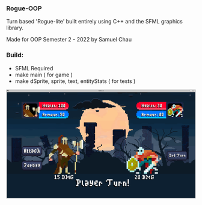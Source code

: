 ### Rogue-OOP
Turn based 'Rogue-lite' built entirely using C++ and the SFML graphics library.

Made for OOP Semester 2 - 2022 by Samuel Chau

### Build:
- SFML Required
- make main ( for game )
- make dSprite, sprite, text, entityStats ( for tests )

![Screenshot](/GitHub/demo.png)

